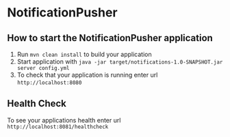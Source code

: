 # NotificationPusher

How to start the NotificationPusher application
---

1. Run `mvn clean install` to build your application
1. Start application with `java -jar target/notifications-1.0-SNAPSHOT.jar server config.yml`
1. To check that your application is running enter url `http://localhost:8080`

Health Check
---

To see your applications health enter url `http://localhost:8081/healthcheck`
